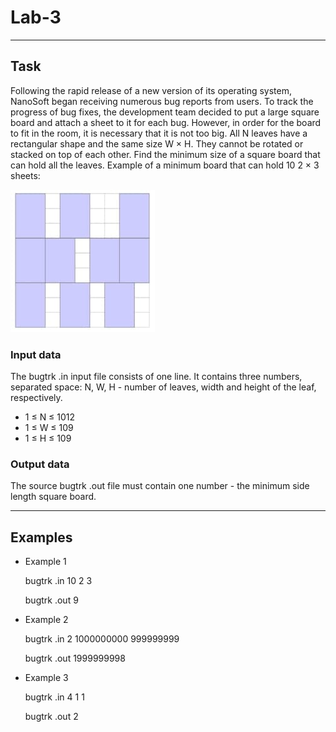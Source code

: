 
# Lab-3

---

## Task
   Following the rapid release of a new version of its operating system, NanoSoft began receiving numerous bug reports from users. To track the progress of bug fixes, the development team decided to put a large square board and attach a sheet to it for each bug. However, in order for the board to fit in the room, it is necessary that it is not too big. All N leaves have a rectangular shape and the same size W × H. They cannot be rotated or stacked on top of each other. Find the minimum size of a square board that can hold all the leaves. Example of a minimum board that can hold 10 2 × 3 sheets:
 
   ![Example image](https://github.com/Wordllban/iotalgo/blob/lab-3/readme-images/square_image.jpg)

### Input data
   The bugtrk .in input file consists of one line. It contains three numbers, separated
   space: N, W, H - number of leaves, width and height of the leaf, respectively.
   
   + 1 ≤ N ≤ 1012
   + 1 ≤ W ≤ 109
   + 1 ≤ H ≤ 109

### Output data
   The source bugtrk .out file must contain one number - the minimum side length
   square board. 

---

## Examples
   + Example 1
   
      bugtrk .in
      10 2 3

      bugtrk .out
      9
   + Example 2
   
      bugtrk .in
      2 1000000000 999999999

      bugtrk .out
      1999999998
   + Example 3
   
      bugtrk .in
      4 1 1

      bugtrk .out
      2
   
   

